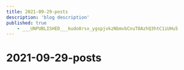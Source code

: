 ```yaml
---
title: 2021-09-29-posts
description: 'blog description'
published: true
    - ___UNPUBLISHED___kudo8rsx_ygspjvkzNbmvbCnuT8AzhQ3htC1iUHu5
---
```


# 2021-09-29-posts
